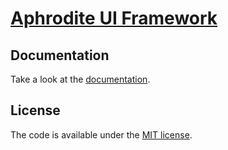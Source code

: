 # [Aphrodite UI Framework](https://ingresse.github.io/aphrodite/)

## Documentation

Take a look at the [documentation](https://ingresse.github.io/aphrodite/).

## License

The code is available under the [MIT license](license.txt).
